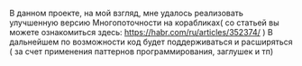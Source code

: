 В данном проекте, на мой взгляд, мне удалось реализовать улучшенную версию Многопоточности на корабликах( со статьей вы можете ознакомиться здесь: https://habr.com/ru/articles/352374/ )
В дальнейшем по возможности код будет поддерживаться и расширяться ( за счет применения паттернов программирования, заглушек и тп)
